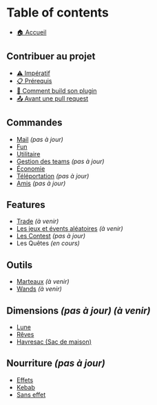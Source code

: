 # Table of contents

* [🏠 Accueil](README.md)

## Contribuer au projet <a href="#contribuer" id="contribuer"></a>

* [⚠️ Impératif](contribuer/imperatif.md)
* [📋 Prérequis](contribuer/prerequis.md)
* [🧱 Comment build son plugin](contribuer/comment-build-son-plugin.md)
* [📤 Avant une pull request](contribuer/avant-une-pull-request.md)

## Commandes

* [Mail](commandes/mail.md) *(pas à jour)*
* [Fun](commandes/fun.md)
* [Utilitaire](commandes/utilitaire.md)
* [Gestion des teams](commandes/gestion-des-teams.md) *(pas à jour)*
* [Économie](commandes/economie.md)
* [Téléportation](commandes/teleportation.md) *(pas à jour)*
* [Amis](commandes/amis.md) *(pas à jour)*

## Features

* [Trade](features/trade.md) *(à venir)*
* [Les jeux et évents aléatoires](features/les-events-aleatoires.md) *(à venir)*
* [Les Contest](features/contest.md) *(pas à jour)*
* Les Quêtes *(en cours)*

## Outils

* [Marteaux](outils/marteaux.md) *(à venir)*
* [Wands](outils/wands.md) *(à venir)*

## Dimensions *(pas à jour)* *(à venir)*

* [Lune](dimensions/lune.md)
* [Rêves](dimensions/reves.md)
* [Havresac (Sac de maison)](dimensions/sac-de-maison.md)

## Nourriture *(pas à jour)*

* [Effets](nourriture/nourriture.md)
* [Kebab](nourriture/kebab.md)
* [Sans effet](nourriture/sans-effet.md)
